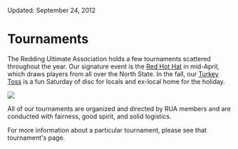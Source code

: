 Updated: September 24, 2012

# Tournaments
The Redding Ultimate Association holds a few tournaments scattered throughout the year.
Our signature event is the [Red Hot Hat](/tournaments/red-hot-hat) in mid-April, which draws players from all over the North State.
In the fall, our [Turkey Toss](/tournaments/turkey-toss) is a fun Saturday of disc for locals and ex-local home for the holiday.

<img class="pull-right span3 img-rounded" src="/images/monty-mark.jpg">

All of our tournaments are organized and directed by RUA members and are conducted with fairness, good spirit, and solid logistics.

For more information about a particular tournament, please see that tournament's page.
